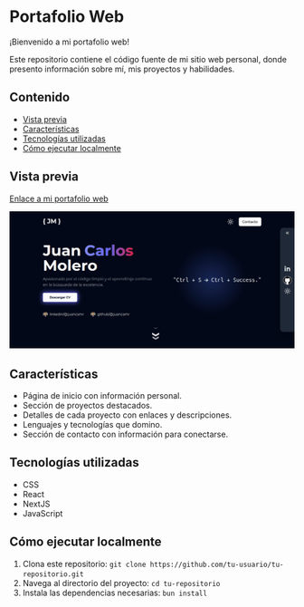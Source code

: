 # Portafolio Web

¡Bienvenido a mi portafolio web!

Este repositorio contiene el código fuente de mi sitio web personal, donde presento información sobre mí, mis proyectos y habilidades.

## Contenido

- [Vista previa](#vista-previa)
- [Características](#características)
- [Tecnologías utilizadas](#tecnologías-utilizadas)
- [Cómo ejecutar localmente](#cómo-ejecutar-localmente)

## Vista previa

[Enlace a mi portafolio web](https://portafolio-juancamr.vercel.app)

![Captura de pantalla](screenshots/screenshot.jpg)

## Características

- Página de inicio con información personal.
- Sección de proyectos destacados.
- Detalles de cada proyecto con enlaces y descripciones.
- Lenguajes y tecnologías que domino.
- Sección de contacto con información para conectarse.

## Tecnologías utilizadas

- CSS
- React
- NextJS
- JavaScript

## Cómo ejecutar localmente

1. Clona este repositorio: `git clone https://github.com/tu-usuario/tu-repositorio.git`
2. Navega al directorio del proyecto: `cd tu-repositorio`
3. Instala las dependencias necesarias: `bun install`

